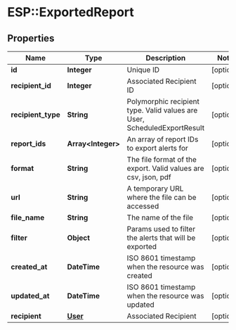 # ESP::ExportedReport

## Properties
Name | Type | Description | Notes
------------ | ------------- | ------------- | -------------
**id** | **Integer** | Unique ID | [optional] 
**recipient_id** | **Integer** | Associated Recipient ID | [optional] 
**recipient_type** | **String** | Polymorphic recipient type. Valid values are User, ScheduledExportResult | [optional] 
**report_ids** | **Array&lt;Integer&gt;** | An array of report IDs to export alerts for | [optional] 
**format** | **String** | The file format of the export. Valid values are csv, json, pdf | [optional] 
**url** | **String** | A temporary URL where the file can be accessed | [optional] 
**file_name** | **String** | The name of the file | [optional] 
**filter** | **Object** | Params used to filter the alerts that will be exported | [optional] 
**created_at** | **DateTime** | ISO 8601 timestamp when the resource was created | [optional] 
**updated_at** | **DateTime** | ISO 8601 timestamp when the resource was updated | [optional] 
**recipient** | [**User**](User.md) | Associated Recipient | [optional] 



